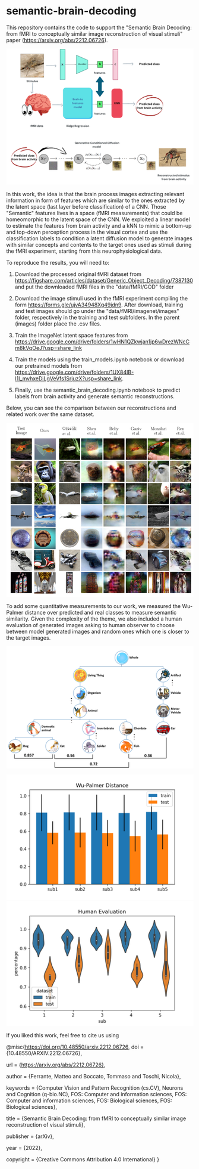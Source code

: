 # semantic-brain-decoding

This repository contains the code to support the "Semantic Brain Decoding: from fMRI to conceptually similar image reconstruction of visual stimuli" paper (https://arxiv.org/abs/2212.06726).

![Pipeline](figures/pipeline_knn.png)

In this work, the idea is that the brain process images extracting relevant information in form of features which are similar to the ones extracted by the latent space (last layer before classification) of a CNN. Those "Semantic" features lives in a space (fMRI measurements) that could be homeomorphic to the latent space of the CNN.
We exploited a linear model to estimate the features from brain activity and a kNN to mimic a bottom-up and top-down perception process in the visual cortex and use the classification labels to condition a latent diffusion model to generate images with similar concepts and contents to the target ones used as stimuli during the fMRI experiment, starting from this neurophysiological data.

To reproduce the results, you will need to:

1) Download the processed original fMRI dataset from https://figshare.com/articles/dataset/Generic_Object_Decoding/7387130 and put the downloaded fMRI files in the "data/fMRI/GOD" folder 
2) Download the image stimuli used in the fMRI experiment compiling the form https://forms.gle/ujvA34948Xg49jdn9. After download, training and test images should go under the "data/fMRI/imagenet/images" folder, respectively in the training and test subfolders. In the parent (images) folder place the .csv files.
3) Train the ImageNet latent space features from https://drive.google.com/drive/folders/1wHN1QZkwjan1jp6wDrezWNcCm8kVqOeJ?usp=share_link    
3) Train the models using the train_models.ipynb notebook or download our pretrained models from https://drive.google.com/drive/folders/1UX84IB-l1I_mvhxeDiLgVeVfs1SrjuzX?usp=share_link.

5) Finally, use the semantic_brain_decoding.ipynb notebook to predict labels from brain activity and generate semantic reconstructions.


Below, you can see the comparison between our reconstructions and related work over the same dataset.

![Comparison](figures/comparison.png)


To add some quantitative measurements to our work, we measured the Wu-Palmer distance over predicted and real classes to measure semantic similarity. Given the complexity of the theme, we also included a human evaluation of generated images asking to human observer to choose between model generated images and random ones which one is closer to the target images.



![Grafo](figures/grafo.png)

![WuPalmer](figures/wupalmer.png)
![Human Evaluation](figures/human_evaluation.png)


If you liked this work, feel free to cite us using 

@misc{https://doi.org/10.48550/arxiv.2212.06726,
  doi = {10.48550/ARXIV.2212.06726},
  
  url = {https://arxiv.org/abs/2212.06726},
  
  author = {Ferrante, Matteo and Boccato, Tommaso and Toschi, Nicola},
  
  keywords = {Computer Vision and Pattern Recognition (cs.CV), Neurons and Cognition (q-bio.NC), FOS: Computer and information sciences, FOS: Computer and information sciences, FOS: Biological sciences, FOS: Biological sciences},
  
  title = {Semantic Brain Decoding: from fMRI to conceptually similar image reconstruction of visual stimuli},
  
  publisher = {arXiv},
  
  year = {2022},
  
  copyright = {Creative Commons Attribution 4.0 International}
}
